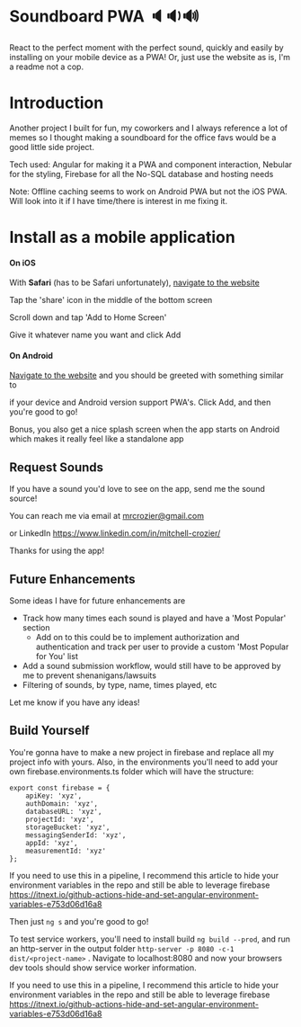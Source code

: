 
# Soundboard PWA 🔈🔉🔊

React to the perfect moment with the perfect sound, quickly and easily by installing on your mobile device as a PWA! Or, just use the website as is, I'm a readme not a cop.  

# Introduction
Another project I built for fun, my coworkers and I always reference a lot of memes so I thought making a soundboard for the office favs would be a good little side project.

Tech used: Angular for making it a PWA and component interaction, Nebular for the styling, Firebase for all the No-SQL database and hosting needs

Note: Offline caching seems to work on Android PWA but not the iOS PWA. Will look into it if I have time/there is interest in me fixing it.  

# Install as a mobile application  

#### On iOS

With **Safari** (has to be Safari unfortunately), [navigate to the website](https://soundboard-pwa.firebaseapp.com/)

Tap the 'share' icon in the middle of the bottom screen

Scroll down and tap 'Add to Home Screen'

Give it whatever name you want and click Add

#### On Android

[Navigate to the website](https://soundboard-pwa.firebaseapp.com/) and you should be greeted with something similar to 

if your device and Android version support PWA's. Click Add, and then you're good to go!

Bonus, you also get a nice splash screen when the app starts on Android which makes it really feel like a standalone app

## Request Sounds

If you have a sound you'd love to see on the app, send me the sound source! 

You can reach me via email at
mrcrozier@gmail.com

or LinkedIn
https://www.linkedin.com/in/mitchell-crozier/

Thanks for using the app!

## Future Enhancements
Some ideas I have for future enhancements are

 - Track how many times each sound is played and have a 'Most Popular' section
	 - Add on to this could be to implement authorization and authentication and track per user to provide a custom 'Most Popular for You' list
 - Add a sound submission workflow, would still have to be approved by me to prevent shenanigans/lawsuits
 - Filtering of sounds, by type, name, times played, etc


Let me know if you have any ideas!
## Build Yourself

You're gonna have to make a new project in firebase and replace all my project info with yours. Also, in the environments you'll need to add your own firebase.environments.ts folder which will have the structure:

    export const firebase = {
	    apiKey: 'xyz',
	    authDomain: 'xyz',
	    databaseURL: 'xyz',
	    projectId: 'xyz',
	    storageBucket: 'xyz',
	    messagingSenderId: 'xyz',
	    appId: 'xyz',
	    measurementId: 'xyz'		
	};
If you need to use this in a pipeline, I recommend this article to hide your environment variables in the repo and still be able to leverage firebase https://itnext.io/github-actions-hide-and-set-angular-environment-variables-e753d06d16a8

Then just `ng s` and you're good to go! 

To test service workers, you'll need to install build `ng build --prod`,  and run an http-server in the output folder `http-server -p 8080 -c-1 dist/<project-name>` . Navigate to localhost:8080 and now your browsers dev tools should show service worker information.

If you need to use this in a pipeline, I recommend this article to hide your environment variables in the repo and still be able to leverage firebase https://itnext.io/github-actions-hide-and-set-angular-environment-variables-e753d06d16a8


